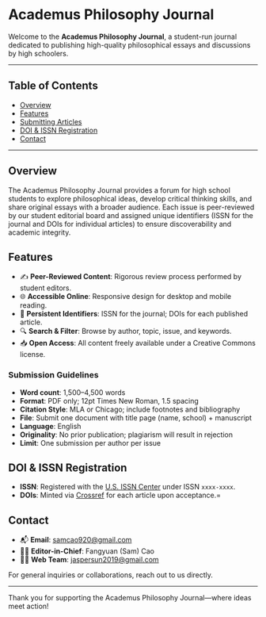 # Academus Philosophy Journal

Welcome to the **Academus Philosophy Journal**, a student-run journal dedicated to publishing high-quality philosophical essays and discussions by high schoolers.

---

## Table of Contents

* [Overview](#overview)
* [Features](#features)
* [Submitting Articles](#submitting-articles)
* [DOI & ISSN Registration](#doi--issn-registration)
* [Contact](#contact)

---

## Overview

The Academus Philosophy Journal provides a forum for high school students to explore philosophical ideas, develop critical thinking skills, and share original essays with a broader audience. Each issue is peer-reviewed by our student editorial board and assigned unique identifiers (ISSN for the journal and DOIs for individual articles) to ensure discoverability and academic integrity.

## Features

* ✍️ **Peer-Reviewed Content**: Rigorous review process performed by student editors.
* 🌐 **Accessible Online**: Responsive design for desktop and mobile reading.
* 📑 **Persistent Identifiers**: ISSN for the journal; DOIs for each published article.
* 🔍 **Search & Filter**: Browse by author, topic, issue, and keywords.
* 📥 **Open Access**: All content freely available under a Creative Commons license.

### Submission Guidelines

- **Word count**: 1,500–4,500 words  
- **Format**: PDF only; 12pt Times New Roman, 1.5 spacing  
- **Citation Style**: MLA or Chicago; include footnotes and bibliography  
- **File**: Submit one document with title page (name, school) + manuscript  
- **Language**: English  
- **Originality**: No prior publication; plagiarism will result in rejection  
- **Limit**: One submission per author per issue

## DOI & ISSN Registration

* **ISSN**: Registered with the [U.S. ISSN Center](https://www.loc.gov/issn/) under ISSN `xxxx-xxxx`.
* **DOIs**: Minted via [Crossref](https://www.crossref.org/) for each article upon acceptance.=

## Contact

- 📬 **Email**: samcao920@gmail.com 
- 👩‍💼 **Editor-in-Chief**: Fangyuan (Sam) Cao
- 🧑‍💻 **Web Team**: jaspersun2019@gmail.com

For general inquiries or collaborations, reach out to us directly.

---
Thank you for supporting the Academus Philosophy Journal—where ideas meet action!
